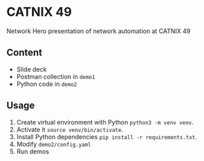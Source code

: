 # CATNIX 49
Network Hero presentation of network automation at CATNIX 49

## Content
- Slide deck
- Postman collection in `demo1`
- Python code in `demo2`

## Usage
1. Create virtual environment with Python `python3 -m venv venv`.
2. Activate it `source venv/bin/activate`.
3. Install Python dependencies `pip install -r requirements.txt`.
4. Modify `demo2/config.yaml`
5. Run demos
